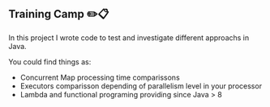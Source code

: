 ## Training Camp :pencil2::clipboard:

In this project I wrote code to test and investigate different approachs in Java.

You could find things as:

* Concurrent Map processing time comparissons
* Executors comparisson depending of parallelism level in your processor
* Lambda and functional programing providing since Java > 8
